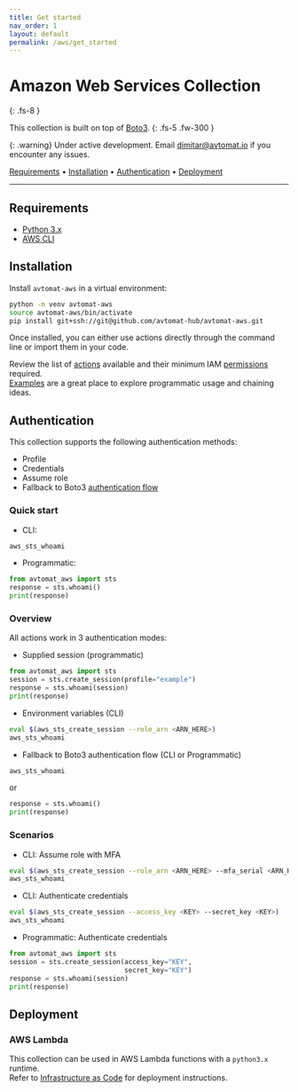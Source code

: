 ```yaml
---
title: Get started
nav_order: 1
layout: default
permalink: /aws/get_started
---
```


# Amazon Web Services Collection
{: .fs-8 }

This collection is built on top of <a href="https://boto3.amazonaws.com/v1/documentation/api/latest/index.html" target="_blank">Boto3</a>.
{: .fs-5 .fw-300 }

{: .warning}
Under active development. Email [dimitar@avtomat.io](mailto:dimitar@avtomat.io) if you encounter any issues.

<p>
   <a href="#requirements">Requirements</a> •
   <a href="#installation">Installation</a> •
   <a href="#authentication">Authentication</a> •
   <a href="#deployment">Deployment</a>
</p>

---

## Requirements

- <a href="https://www.python.org/downloads/" target="_blank">Python 3.x</a>
- <a href="https://docs.aws.amazon.com/cli/latest/userguide/cli-chap-getting-started.html" target="_blank">AWS CLI</a>


## Installation

Install `avtomat-aws` in a virtual environment:

```bash
python -m venv avtomat-aws
source avtomat-aws/bin/activate
pip install git+ssh://git@github.com/avtomat-hub/avtomat-aws.git
```
Once installed, you can either use actions directly through the command line or import them in your code.

Review the list of [actions](/aws/actions) available and their minimum IAM [permissions](/aws/permissions) required.<br/>
[Examples](/aws/examples) are a great place to explore programmatic usage and chaining ideas.


## Authentication
This collection supports the following authentication methods:
- Profile
- Credentials
- Assume role
- Fallback to Boto3 [authentication flow](https://boto3.amazonaws.com/v1/documentation/api/latest/guide/credentials.html)

### Quick start
- CLI:
```bash
aws_sts_whoami
```
- Programmatic:
```python
from avtomat_aws import sts
response = sts.whoami()
print(response)
```

### Overview

All actions work in 3 authentication modes:

- Supplied session (programmatic)
```python
from avtomat_aws import sts
session = sts.create_session(profile="example")
response = sts.whoami(session)
print(response)
```
- Environment variables (CLI)
```bash
eval $(aws_sts_create_session --role_arn <ARN_HERE>)
aws_sts_whoami
```
- Fallback to Boto3 authentication flow (CLI or Programmatic)
```bash
aws_sts_whoami
```
or
```python
response = sts.whoami()
print(response)
```

### Scenarios

- CLI: Assume role with MFA
```bash
eval $(aws_sts_create_session --role_arn <ARN_HERE> --mfa_serial <ARN_HERE> --mfa_token <CODE_HERE>)
aws_sts_whoami
```

- CLI: Authenticate credentials
```bash
eval $(aws_sts_create_session --access_key <KEY> --secret_key <KEY>)
aws_sts_whoami
```

- Programmatic: Authenticate credentials
```python
from avtomat_aws import sts
session = sts.create_session(access_key="KEY", 
                             secret_key="KEY")
response = sts.whoami(session)       
print(response)                      
```


## Deployment

### AWS Lambda
This collection can be used in AWS Lambda functions with a `python3.x` runtime.<br/>
Refer to [Infrastructure as Code](/aws/iac) for deployment instructions.
